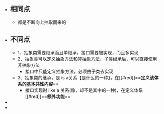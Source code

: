 - ## 相同点
	- 都是不断向上抽取而来的
- ## 不同点
	- 1、抽象类需要继承而且单继承，接口需要被实现，而且多实现
	- 2、抽象类可以定义抽象方法和非抽象方法，子类继承后，可以直接使用非抽象方法
		- 接口中只能定义抽象方法，必须由子类去实现
	- 3、抽象类的继承，是 is a关系【是什么的一种】，在[[#red]]==**定义该体系的基本共性内容**==
		- 接口实现时 like a 关系(像，却不是其中的一种)，在定义体系[[#red]]==**额外功能**==
-
-